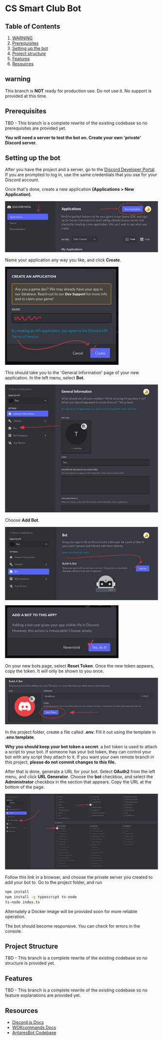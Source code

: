 # CS Smart Club Bot

## Table of Contents

1. [WARNING](#warning)
2. [Prerequisites](#prerequisites)
3. [Setting up the bot](#setting-up-the-bot)
4. [Project structure](#project-structure)
5. [Features](#features)
6. [Resources](#resources)

## warning

This branch is **NOT** ready for production use. Do not use it. No support is provided at this time.

## Prerequisites

TBD - This branch is a complete rewrite of the existing codebase so no prerequisites are provided yet.

**You will need a server to test the bot on. Create your own 'private' Discord server.**

## Setting up the bot

After you have the project and a server, go to the [Discord Developer Portal](https://discord.com/developers/applications). If you are prompted to log in, use the same credentials that you use for your Discord account. 

Once that's done, create a new application **(Applications > New Application)**.

![Step #1](/demo/1.jpg)

Name your application any way you like, and click **Create**.

![Step #2](/demo/2.jpg)

This should take you to the 'General Information' page of your new application. In the left menu, select **Bot**.

![Step #3](/demo/3.jpg)

Choose **Add Bot**.

![Step #4](/demo/4.jpg)

![Step #5](/demo/5.jpg)

On your new bots page, select **Reset Token**. Once the new token appears, copy the token. It will only be shown to you once.

![Step #6](/demo/6.jpg)

In the project folder, create a file called **.env**.
Fill it out using the template in **.env.template**.

**Why you should keep your bot token a secret**:
a bot token is used to attach a script to your bot. If someone has your bot token, they can control your bot with any script they attach to it. If you want your own remote branch in this project, **please do not commit changes to this file.**

After that is done, generate a URL for your bot. Select **OAuth2** from the left menu, and click **URL Generator**. Choose the **bot** checkbox, and select the **Administrator** checkbox in the section that appears. Copy the URL at the bottom of the page.

![Step #7](/demo/7.jpg)

Follow this link in a browser, and choose the private server you created to add your bot to. Go to the project folder, and run

```bash
npm install
npm install -g typescript ts-node
ts-node index.ts
```

Alternately a Docker image will be provided soon for more reliable operation.

The bot should become responsive. You can check for errors in the console.


## Project Structure

TBD - This branch is a complete rewrite of the existing codebase so no structure is provided yet.

## Features

TBD - This branch is a complete rewrite of the existing codebase so no feature explanations are provided yet.

## Resources

 - [Discord.js Docs](https://discord.js.org/#/docs)
 - [WOKcommands Docs](https://docs.wornoffkeys.com/)
 - [AntaresBot Codebase](https://playantares.com/antaresbot)